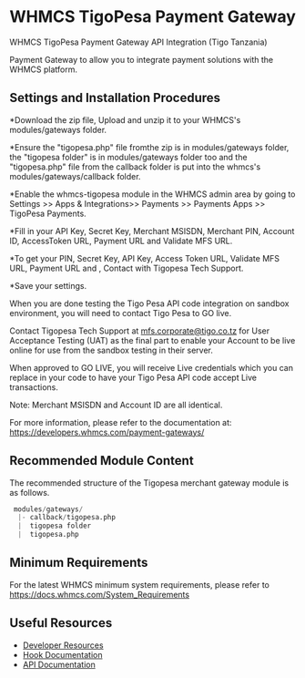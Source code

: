 # WHMCS TigoPesa Payment Gateway
  WHMCS TigoPesa Payment Gateway API Integration (Tigo Tanzania)
  
  Payment Gateway to allow you to integrate payment solutions with the WHMCS platform.
  
## Settings and Installation Procedures



*Download the zip file, Upload and unzip it to your WHMCS's modules/gateways folder.

*Ensure the "tigopesa.php" file fromthe zip is in modules/gateways folder, the "tigopesa folder" is in modules/gateways folder too and the "tigopesa.php" file from the callback folder is put into the whmcs's modules/gateways/callback folder.

*Enable the whmcs-tigopesa module in the WHMCS admin area by going to Settings >> Apps & Integrations>> Payments >> Payments Apps >> TigoPesa Payments.

*Fill in your API Key, Secret Key, Merchant MSISDN, Merchant PIN, Account ID, AccessToken URL, Payment URL and Validate MFS URL.

*To get your PIN, Secret Key, API Key, Access Token URL, Validate MFS URL, Payment URL and , Contact with Tigopesa Tech Support.

*Save your settings.

When you are done testing the Tigo Pesa API code integration on sandbox environment, you will need to contact Tigo Pesa to GO live. 


Contact Tigopesa Tech Support at mfs.corporate@tigo.co.tz for User Acceptance Testing (UAT) as the final part to enable your Account to be live online for use from the sandbox testing in their server.

When approved to GO LIVE, you will receive Live credentials which you can replace in your code to have your Tigo Pesa API code accept Live transactions.

Note: Merchant MSISDN and Account ID are all identical.

For more information, please refer to the documentation at:
https://developers.whmcs.com/payment-gateways/

## Recommended Module Content ##

The recommended structure of the Tigopesa merchant gateway module is as follows.

```s
 modules/gateways/
  |- callback/tigopesa.php
  |  tigopesa folder
  |  tigopesa.php
```

## Minimum Requirements ##

For the latest WHMCS minimum system requirements, please refer to
https://docs.whmcs.com/System_Requirements


## Useful Resources
* [Developer Resources](https://developers.whmcs.com/)
* [Hook Documentation](https://developers.whmcs.com/hooks/)
* [API Documentation](https://developers.whmcs.com/api/)









